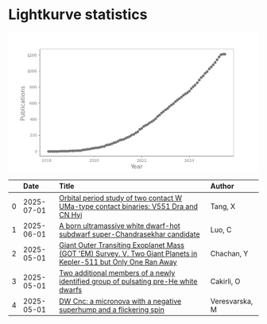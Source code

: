 
<h1>Lightkurve statistics</h1>

![publications](out/lightkurve-publications.png)  

|    | Date       | Title                                                                                                                                                                              | Author         |
|---:|:-----------|:-----------------------------------------------------------------------------------------------------------------------------------------------------------------------------------|:---------------|
|  0 | 2025-07-01 | [Orbital period study of two contact W UMa-type contact binaries: V551 Dra and CN Hyi](https://ui.adsabs.harvard.edu/abs/2025NewA..11702357T/abstract)                             | Tang, X        |
|  1 | 2025-06-01 | [A born ultramassive white dwarf-hot subdwarf super-Chandrasekhar candidate](https://ui.adsabs.harvard.edu/abs/2025SCPMA..6869511L/abstract)                                       | Luo, C         |
|  2 | 2025-05-01 | [Giant Outer Transiting Exoplanet Mass (GOT 'EM) Survey. V. Two Giant Planets in Kepler-511 but Only One Ran Away](https://ui.adsabs.harvard.edu/abs/2025AJ....169..248C/abstract) | Chachan, Y     |
|  3 | 2025-05-01 | [Two additional members of a newly identified group of pulsating pre-He white dwarfs](https://ui.adsabs.harvard.edu/abs/2025MNRAS.539..967C/abstract)                              | Cakirli, O     |
|  4 | 2025-05-01 | [DW Cnc: a micronova with a negative superhump and a flickering spin](https://ui.adsabs.harvard.edu/abs/2025MNRAS.539.2424V/abstract)                                              | Veresvarska, M |
    